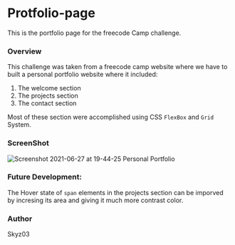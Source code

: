 # Protfolio-page
This is the portfolio page for the freecode Camp challenge.

### Overview
This challenge was taken from a freecode camp website where we have to built a personal portfolio website where it included: 
  1) The welcome section 
  2) The projects section 
  3) The contact section
  
Most of these section were accomplished using CSS ```FlexBox``` and ```Grid``` System.

### ScreenShot
![Screenshot 2021-06-27 at 19-44-25 Personal Portfolio](https://user-images.githubusercontent.com/42742924/123547451-91fd1480-d780-11eb-8068-749843b3fe90.png)

### Future Development: 
The Hover state of ```span``` elements in the projects section can be imporved by incresing its area and giving it much more contrast color.

### Author

Skyz03
